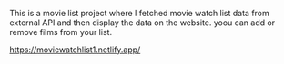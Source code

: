 This is a movie list project where I fetched movie watch list data from          
external API and then display the data on the website. yoou can add or remove films from your list.                                                  
 
https://moviewatchlist1.netlify.app/   
